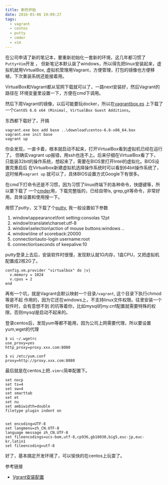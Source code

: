 ```yaml
---
title: 新的开始
date: 2016-03-06 19:09:27
tags: 
  - vagrant
  - centos
  - putty
  - cmder
  - vim
---
```


在公司申请了新的笔记本，要重新初始化一套新的环境，这几年都习惯了`Putty+Vim`开发 ，
但新笔记本默认装了windows，所以得先把linux安装起来，虚拟机就用VirtualBox, 
虚拟机管理用Vagrant，方便管理，打包的镜像也方便移植，下次重装系统还能接着用。

VirtualBox和Vagrant都从官网下载就可以了，一路next安装好，然后Vagrant的路径在 环境变量里设置一下，方便在cmd下调用。

然后下周Vagrant的镜像，以后可能要玩docker，所以在[vagrantbox.es](http://www.vagrantbox.es/) 上下载了一个`CentOS 6.6 x64 (Minimal, VirtualBox Guest Additions`。

东西都下载好了，开搞

```
vagrant.exe box add base ..\download\centos-6.6-x86_64.box
vagrant.exe init base
vagrant up
```

你会发现，一直卡着，根本就启动不起来，打开VirtualBox看到虚拟机已经在运行了。 但确实vagrant up报错，用ssh也连不上。后来仔细在VirtualBox看了下， 只能装32bit的操作系统，想起来了，需要在BIOS里打开Intel的虚拟化。BIOS设置完重启后 在Virtualbox新建虚拟机选择操作系统时可以看到64bit操作系统了，这时候再`vagrant up` 就可以了，具体BIOS设置方式Google下有很多。
 
在cmd下打命令还是不习惯，因为习惯了linux终端下的各种命令，快捷键等，所以要下载了 一个[cmder](http://cmder.net/)用，下载完整版的，已经自带ls, grep,git等命令，非常好用。具体设置和使用搜一下。

用惯了putty，又下载了个[putty](http://www.chiark.greenend.org.uk/~sgtatham/putty/download.html), 我一般设置如下参数

1. window\appearance\font setting:consolas 12pt 
1. window\translate\charset:utf-8 
1. window\selection\action of mouse buttons:windows .. 
1. window\line of scoreback:20000 
1. connection\auto-login username:root 
1. connection\seconds of keepalive:10

putty登录上去后，安装软件时很慢，发现默认就1G内存，1盒CPU，又把虚拟机配置成2核2G了。

```
config.vm.provider "virtualbox" do |v|
  v.memory = 1024
  v.cpus = 2
end
```

再有一个坑，就是Vagrant会默认映射一个目录`/vagrant`, 这个目录下执行chmod等是不起 作用的，因为它还在windows上，不支持linux文件权限。往里安装一个软件时，会有意想不到 的坑等着你，比如mysql的my.cnf配置就需要特殊的权限，否则mysql是启动不起来的。

登录centos后，发现yum等都不能用，因为公司上网需要代理，所以要设置yum,wget的代理

```
$ vi ~/.wgetrc
use_proxy=yes
http_proxy=proxy.xxx.com:8080

$ vi /etc/yum.conf
proxy=http://proxy.xxx.com:8080
```

最后就是在centos上把`.vimrc`简单配置下。

```
set nocp
set ts=4
set sw=4
set smarttab
set et
set nu
set ambiwidth=double
filetype plugin indent on


set encoding=UTF-8
set langmenu=zh_CN.UTF-8
language message zh_CN.UTF-8
set fileencodings=ucs-bom,utf-8,cp936,gb18030,big5,euc-jp,euc-kr,latin1
set fileencoding=utf-8
```

好了，基本搞定开发环境了，可以愉快的在centos上玩耍了。

参考链接

- [Vgrant安装配置](https://github.com/astaxie/Go-in-Action/blob/master/ebook/zh/01.2.md)

